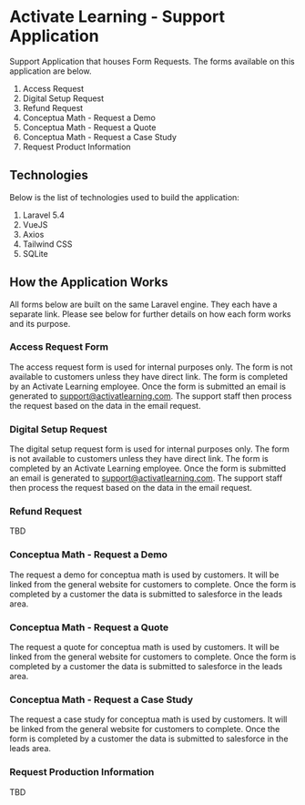 # Activate Learning - Support Application

Support Application that houses Form Requests. The forms available on this application are below.

1. Access Request
2. Digital Setup Request
3. Refund Request
4. Conceptua Math - Request a Demo
5. Conceptua Math - Request a Quote
6. Conceptua Math - Request a Case Study
7. Request Product Information

## Technologies

Below is the list of technologies used to build the application:

1. Laravel 5.4
2. VueJS
3. Axios
4. Tailwind CSS
5. SQLite

## How the Application Works

All forms below are built on the same Laravel engine. They each have a separate link. Please see below for further details on how each form works and its purpose. 

### Access Request Form

The access request form is used for internal purposes only. The form is not available to customers unless they have direct link. The form is completed by an Activate Learning employee. Once the form is submitted an email is generated to support@activatlearning.com. The support staff then process the request based on the data in the email request.

### Digital Setup Request

The digital setup request form is used for internal purposes only. The form is not available to customers unless they have direct link. The form is completed by an Activate Learning employee. Once the form is submitted an email is generated to support@activatlearning.com. The support staff then process the request based on the data in the email request.

### Refund Request

TBD

### Conceptua Math - Request a Demo

The request a demo for conceptua math is used by customers. It will be linked from the general website for customers to  complete. Once the form is completed by a customer the data is submitted to salesforce in the leads area. 

### Conceptua Math - Request a Quote

The request a quote for conceptua math is used by customers. It will be linked from the general website for customers to  complete. Once the form is completed by a customer the data is submitted to salesforce in the leads area. 

### Conceptua Math - Request a Case Study

The request a case study for conceptua math is used by customers. It will be linked from the general website for customers to  complete. Once the form is completed by a customer the data is submitted to salesforce in the leads area. 

### Request Production Information

TBD
